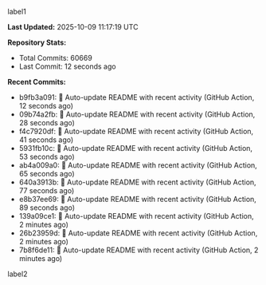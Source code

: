 
label1 
<!-- ACTIVITY_START -->
**Last Updated:** 2025-10-09 11:17:19 UTC

**Repository Stats:**
- Total Commits: 60669
- Last Commit: 12 seconds ago

**Recent Commits:**
- b9fb3a091: 🤖 Auto-update README with recent activity (GitHub Action, 12 seconds ago)
- 09b74a2fb: 🤖 Auto-update README with recent activity (GitHub Action, 28 seconds ago)
- f4c7920df: 🤖 Auto-update README with recent activity (GitHub Action, 41 seconds ago)
- 5931fb10c: 🤖 Auto-update README with recent activity (GitHub Action, 53 seconds ago)
- ab4a009a0: 🤖 Auto-update README with recent activity (GitHub Action, 65 seconds ago)
- 640a3913b: 🤖 Auto-update README with recent activity (GitHub Action, 77 seconds ago)
- e8b37ee69: 🤖 Auto-update README with recent activity (GitHub Action, 89 seconds ago)
- 139a09ce1: 🤖 Auto-update README with recent activity (GitHub Action, 2 minutes ago)
- 26b23959d: 🤖 Auto-update README with recent activity (GitHub Action, 2 minutes ago)
- 7b8f6de11: 🤖 Auto-update README with recent activity (GitHub Action, 2 minutes ago)
<!-- ACTIVITY_END -->

label2
